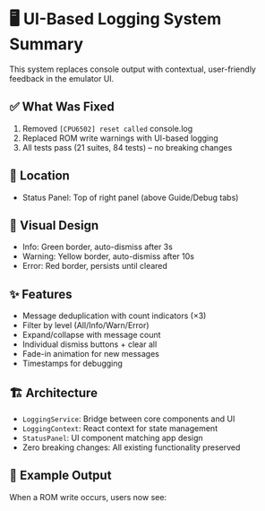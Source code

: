 # 🖥️ UI-Based Logging System Summary

This system replaces console output with contextual, user-friendly feedback in the emulator UI.

## ✅ What Was Fixed

1. Removed `[CPU6502] reset called` console.log
2. Replaced ROM write warnings with UI-based logging
3. All tests pass (21 suites, 84 tests) – no breaking changes

## 📍 Location

- Status Panel: Top of right panel (above Guide/Debug tabs)

## 🎨 Visual Design

- Info: Green border, auto-dismiss after 3s
- Warning: Yellow border, auto-dismiss after 10s
- Error: Red border, persists until cleared

## ✨ Features

- Message deduplication with count indicators (×3)
- Filter by level (All/Info/Warn/Error)
- Expand/collapse with message count
- Individual dismiss buttons + clear all
- Fade-in animation for new messages
- Timestamps for debugging

## 🏗️ Architecture

- `LoggingService`: Bridge between core components and UI
- `LoggingContext`: React context for state management
- `StatusPanel`: UI component matching app design
- Zero breaking changes: All existing functionality preserved

## 🧪 Example Output

When a ROM write occurs, users now see:

